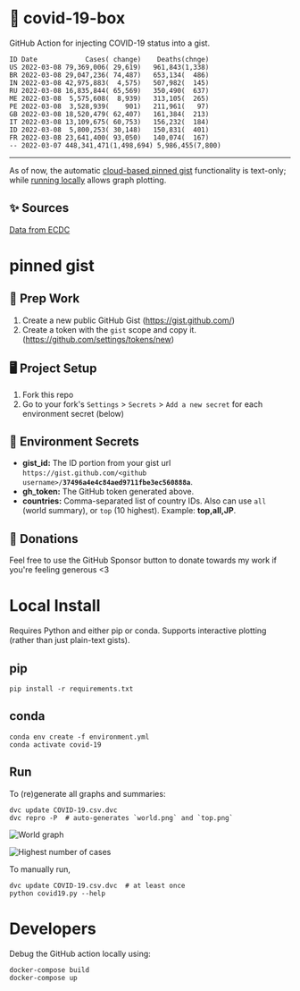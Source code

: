 # 🏥 covid-19-box

GitHub Action for injecting COVID-19 status into a gist.

```
ID Date            Cases( change)    Deaths(chnge)
US 2022-03-08 79,369,006( 29,619)   961,843(1,338)
BR 2022-03-08 29,047,236( 74,487)   653,134(  486)
IN 2022-03-08 42,975,883(  4,575)   507,982(  145)
RU 2022-03-08 16,835,844( 65,569)   350,490(  637)
ME 2022-03-08  5,575,608(  8,939)   313,105(  265)
PE 2022-03-08  3,528,939(    901)   211,961(   97)
GB 2022-03-08 18,520,479( 62,407)   161,384(  213)
IT 2022-03-08 13,109,675( 60,753)   156,232(  184)
ID 2022-03-08  5,800,253( 30,148)   150,831(  401)
FR 2022-03-08 23,641,400( 93,050)   140,074(  167)
-- 2022-03-07 448,341,471(1,498,694) 5,986,455(7,800)
```

---

As of now, the automatic [cloud-based pinned gist](#pinned-gist) functionality is text-only;
while [running locally](#local-install) allows graph plotting.

## ✨ Sources

[Data from ECDC](https://www.ecdc.europa.eu/en/publications-data/download-todays-data-geographic-distribution-covid-19-cases-worldwide)

# pinned gist

## 🎒 Prep Work
1. Create a new public GitHub Gist (https://gist.github.com/)
1. Create a token with the `gist` scope and copy it. (https://github.com/settings/tokens/new)

## 🖥 Project Setup
1. Fork this repo
1. Go to your fork's `Settings` > `Secrets` > `Add a new secret` for each environment secret (below)

## 🤫 Environment Secrets
- **gist_id:** The ID portion from your gist url `https://gist.github.com/<github username>/`**`37496a4e4c84aed9711fbe3ec560888a`**.
- **gh_token:** The GitHub token generated above.
- **countries:** Comma-separated list of country IDs. Also can use `all` (world summary), or `top` (10 highest). Example: **top,all,JP**.

## 💸 Donations

Feel free to use the GitHub Sponsor button to donate towards my work if you're feeling generous <3

# Local Install

Requires Python and either pip or conda. Supports interactive plotting (rather than just plain-text gists).

## pip

```
pip install -r requirements.txt
```

## conda

```
conda env create -f environment.yml
conda activate covid-19
```

## Run

To (re)generate all graphs and summaries:

```
dvc update COVID-19.csv.dvc
dvc repro -P  # auto-generates `world.png` and `top.png`
```

![World graph](world.png)

![Highest number of cases](top.png)

To manually run,

```
dvc update COVID-19.csv.dvc  # at least once
python covid19.py --help
```

# Developers

Debug the GitHub action locally using:

```
docker-compose build
docker-compose up
```
